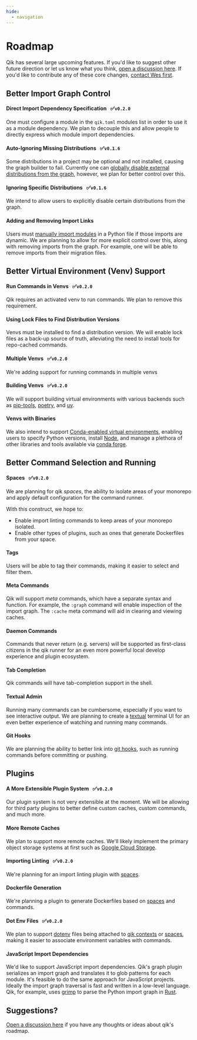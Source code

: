 ```yaml
---
hide:
  - navigation
---
```


# Roadmap

Qik has several large upcoming features. If you'd like to suggest other future direction or let us know what you think, [open a discussion here](https://github.com/Opus10/qik/discussions). If you'd like to contribute any of these core changes, [contact Wes first](mailto:wesleykendall@gmail.com).

## Better Import Graph Control

#### Direct Import Dependency Specification &nbsp; :white_check_mark:<code>v0.2.0</code>

One must configure a module in the `qik.toml` modules list in order to use it as a module dependency. We plan to decouple this and allow people to directly express which module import dependencies.

#### Auto-Ignoring Missing Distributions &nbsp; :white_check_mark:<code>v0.1.6</code>

Some distributions in a project may be optional and not installed, causing the graph builder to fail. Currently one can [globally disable external distributions from the graph](commands.md#pygraph), however, we plan for better control over this.

#### Ignoring Specific Distributions &nbsp; :white_check_mark:<code>v0.1.6</code>

We intend to allow users to explicitly disable certain distributions from the graph.

#### Adding and Removing Import Links

Users must [manually import modules](commands.md#pygraph) in a Python file if those imports are dynamic. We are planning to allow for more explicit control over this, along with removing imports from the graph. For example, one will be able to remove imports from their migration files.

## Better Virtual Environment (Venv) Support

#### Run Commands in Venvs &nbsp; :white_check_mark:<code>v0.2.0</code>

Qik requires an activated venv to run commands. We plan to remove this requirement.

#### Using Lock Files to Find Distribution Versions

Venvs must be installed to find a distribution version. We will enable lock files as a back-up source of truth, alleviating the need to install tools for repo-cached commands.

#### Multiple Venvs &nbsp; :white_check_mark:<code>v0.2.0</code>

We're adding support for running commands in multiple venvs

#### Building Venvs &nbsp; :white_check_mark:<code>v0.2.0</code>

We will support building virtual environments with various backends such as [pip-tools](https://github.com/jazzband/pip-tools), [poetry](https://python-poetry.org), and [uv](https://github.com/astral-sh/uv).

#### Venvs with Binaries

We also intend to support [Conda-enabled virtual environments](https://conda.io), enabling users to specify Python versions, install [Node](https://nodejs.org), and manage a plethora of other libraries and tools available via [conda forge](https://conda-forge.org).

## Better Command Selection and Running

<a id="spaces"></a>

#### Spaces &nbsp; :white_check_mark:<code>v0.2.0</code>

We are planning for qik *spaces*, the ability to isolate areas of your monorepo and apply default configuration for the command runner.

With this construct, we hope to:

- Enable import linting commands to keep areas of your monorepo isolated.
- Enable other types of plugins, such as ones that generate Dockerfiles from your space.

#### Tags

Users will be able to tag their commands, making it easier to select and filter them.

#### Meta Commands

Qik will support *meta* commands, which have a separate syntax and function. For example, the `:graph` command will enable inspection of the import graph. The `:cache` meta command will aid in clearing and viewing caches.

#### Daemon Commands

Commands that never return (e.g. servers) will be supported as first-class citizens in the qik runner for an even more powerful local develop experience and plugin ecosystem.

#### Tab Completion

Qik commands will have tab-completion support in the shell.

#### Textual Admin

Running many commands can be cumbersome, especially if you want to see interactive output. We are planning to create a [textual](https://textual.textualize.io) terminal UI for an even better experience of watching and running many commands.

#### Git Hooks

We are planning the ability to better link into [git hooks](https://git-scm.com/book/en/v2/Customizing-Git-Git-Hooks), such as running commands before committing or pushing. 

## Plugins

#### A More Extensible Plugin System &nbsp; :white_check_mark:<code>v0.2.0</code>

Our plugin system is not very extensible at the moment. We will be allowing for third party plugins to better define custom caches, custom commands, and much more.

#### More Remote Caches

We plan to support more remote caches. We'll likely implement the primary object storage systems at first such as [Google Cloud Storage](https://cloud.google.com/storage).

#### Importing Linting &nbsp; :white_check_mark:<code>v0.2.0</code>

We're planning for an import linting plugin with [spaces](#spaces).

#### Dockerfile Generation

We're planning a plugin to generate Dockerfiles based on [spaces](#spaces) and commands.

#### Dot Env Files &nbsp; :white_check_mark:<code>v0.2.0</code>

We plan to support [dotenv](https://www.npmjs.com/package/dotenv) files being attached to [qik contexts](context.md) or [spaces](#spaces), making it easier to associate environment variables with commands.

#### JavaScript Import Dependencies

We'd like to support JavaScript import dependencies. Qik's graph plugin serializes an import graph and translates it to glob patterns for each module. It's feasible to do the same approach for JavaScript projects. Ideally the import graph traversal is fast and written in a low-level language. Qik, for example, uses [grimp](https://grimp.readthedocs.io/en/stable/) to parse the Python import graph in [Rust](https://www.rust-lang.org).

## Suggestions?

[Open a discussion here](https://github.com/Opus10/qik/discussions) if you have any thoughts or ideas about qik's roadmap.
